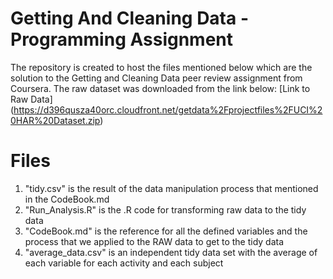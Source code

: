# Getting And Cleaning Data - Programming Assignment
The repository is created to host the files mentioned below which are the solution to the Getting and Cleaning Data peer review assignment from Coursera. The raw dataset was downloaded from the link below:
[Link to Raw Data] (https://d396qusza40orc.cloudfront.net/getdata%2Fprojectfiles%2FUCI%20HAR%20Dataset.zip)

# Files
1. "tidy.csv" is the result of the data manipulation process that mentioned in the CodeBook.md
2. "Run_Analysis.R" is the .R code for transforming raw data to the tidy data
3. "CodeBook.md" is the reference for all the defined variables and the process that we applied to the RAW data to get to the tidy data
4. "average_data.csv" is an independent tidy data set with the average of each variable for each activity and each subject

